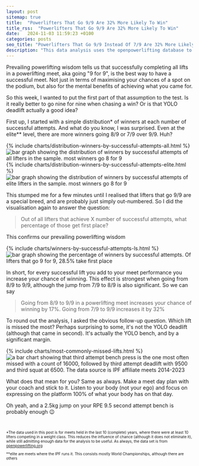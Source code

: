 ```yaml
---
layout: post
sitemap: true
title:  "Powerlifters That Go 9/9 Are 32% More Likely To Win"
title_rss:  "Powerlifters That Go 9/9 Are 32% More Likely To Win"
date:   2024-11-03 11:59:23 +0100
categories: posts
seo_title: "Powerlifters That Go 9/9 Instead Of 7/9 Are 32% More Likely To Win"
description: "This data analysis uses the openpowerlifting database to show that lifters who go 9 for 9 are 32% more likely to win than going 7 for 9. The most commonly missed lift is the third bench press"
---
```


Prevailing powerlifting wisdom tells us that successfully completing all lifts in a powerlifting meet, aka going "9 for 9", is the best way to have a successful meet.
Not just in terms of maximising your chances of a spot on the podium, but also for the mental benefits of achieving what you came for.

So this week, I wanted to put the first part of that assumption to the test. Is it really better to go nine for nine when chasing a win? Or is that YOLO deadlift actually a good idea?

First up, I started with a simple distribution* of winners at each number of successful attempts. And what do you know, I was surprised.
Even at the elite** level, there are more winners going 8/9 or 7/9 over 9/9. Huh?

<div class="custom-chart">
  <div class="html-content">
    {% include charts/distribution-winners-by-successful-attempts-all.html %}
  </div>
  <div class="svg-content">
    <img src="/assets/charts/distribution-winners-by-successful-attempts-all.svg" alt="bar graph showing the distribution of winners by successful attempts of all lifters in the sample. most winners go 8 for 9">
  </div>
</div>
<div class="custom-chart">
  <div class="html-content">
    {% include charts/distribution-winners-by-successful-attempts-elite.html %}
  </div>
  <div class="svg-content">
    <img src="/assets/charts/distribution-winners-by-successful-attempts-elite.svg" alt="bar graph showing the distribution of winners by successful attempts of elite lifters in the sample. most winners go 8 for 9">
  </div>
</div>

This stumped me for a few minutes until I realised that lifters that go 9/9 are a special breed, and are probably just simply out-numbered. So I did the visualisation again to answer the question:

> Out of all lifters that achieve X number of successful attempts, what percentage of those get first place?

This confirms our prevailing powerlifting wisdom

<div class="custom-chart">
  <div class="html-content">
    {% include charts/winners-by-successful-attempts-ls.html %}
  </div>
  <div class="svg-content">
    <img src="/assets/charts/winners-by-successful-attempts-ls.svg" alt="bar graph showing the percentage of winners by successful attempts. Of lifters that go 9 for 9, 28.5% take first place">
  </div>
</div>

In short, for every successful lift you add to your meet performance you increase your chance of winning. This effect is strongest when going from 8/9 to 9/9, although the jump from 7/9 to 8/9 is also significant. So we can say

> Going from 8/9 to 9/9 in a powerlifting meet increases your chance of winning by 17%. Going from 7/9 to 9/9 increases it by 32%


To round out the analysis, I asked the obvious follow-up question. Which lift is missed the most? Perhaps surprising to some, it's not the YOLO deadlift (although that came in second). It's actually the YOLO bench, and by a significant margin.

<div class="custom-chart">
  <div class="html-content">
    {% include charts/most-commonly-missed-lifts.html %}
  </div>
  <div class="svg-content">
    <img src="/assets/charts/most-commonly-missed-lifts.svg" alt="a bar chart showing that third attempt bench press is the one most often missed with a count of 16000, followed by third attempt deadlift with 9500 and third squat at 6500. The data source is IPF affiliate meets 2014-2023">
  </div>
</div>

What does that mean for you? Same as always. Make a meet day plan with your coach and stick to it. Listen to your body (not your ego) and focus on expressing on the platform 100% of what your body has on that day. 

Oh yeah, and a 2.5kg jump on your RPE 9.5 second attempt bench is probably enough 😉


<br>
<p style="font-size: 10px;">*The data used in this post is for meets held in the last 10 (complete) years, where there were at least 10 lifters competing in a weight class. This reduces the influence of chance (although it does not eliminate it), while still admitting enough data for the analysis to be useful. As always, the data set is from <a href="https://www.openpowerlifting.org">openpowerlifting.org</a></p>
<p style="font-size: 10px;">**elite are meets where the IPF runs it. This consists mostly World Championships, although there are others</p>
